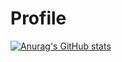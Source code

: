 # Profile


[![Anurag's GitHub stats](https://github-readme-stats.vercel.app/api?username=kirastain&count_private=true&theme=radical)](https://github.com/anuraghazra/github-readme-stats)
